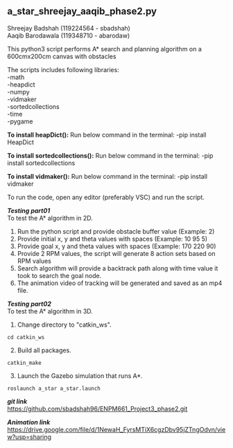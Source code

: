 ## a_star_shreejay_aaqib_phase2.py

Shreejay Badshah (119224564 - sbadshah)\
Aaqib Barodawala (119348710 - abarodaw)

This python3 script performs A* search and planning algorithm on a 600cmx200cm canvas with obstacles

The scripts includes following libraries:\
-math\
-heapdict\
-numpy\
-vidmaker\
-sortedcollections\
-time\
-pygame

**To install heapDict():**
Run below command in the terminal:
-pip install HeapDict

**To install sortedcollections():**
Run below command in the terminal:
-pip install sortedcollections

**To install vidmaker():**
Run below command in the terminal:
-pip install vidmaker

To run the code, open any editor (preferably VSC) and run the script.

***Testing part01***\
To test the A* algorithm in 2D.
1. Run the python script and provide obstacle buffer value (Example: 2)
2. Provide initial x, y and theta values with spaces (Example: 10 95 5)
3. Provide goal x, y and theta values with spaces (Example: 170 220 90)
4. Provide 2 RPM values, the script will generate 8 action sets based on RPM values
5. Search algorithm will provide a backtrack path along with time value it took to search the goal node.
6. The animation video of tracking will be generated and saved as an mp4 file.

***Testing part02***\
To test the A* algorithm in 3D.
1. Change directory to "catkin_ws".
```
cd catkin_ws
```
2. Build all packages.
```
catkin_make
```
3. Launch the Gazebo simulation that runs A*. 
```
roslaunch a_star a_star.launch
```

***git link***\
https://github.com/sbadshah96/ENPM661_Project3_phase2.git

***Animation link***\
https://drive.google.com/file/d/1NewaH_FyrsMTiX6cgzDbv95jZTngOdvn/view?usp=sharing

